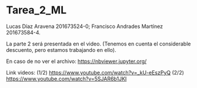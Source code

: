 # Tarea_2_ML

Lucas Díaz Aravena 201673524-0; Francisco Andrades Martínez 201673584-4.

La parte 2 será presentada en el video. (Tenemos en cuenta el considerable descuento, pero estamos trabajando en ello).

En caso de no ver el archivo: https://nbviewer.jupyter.org/

Link videos: (1/2) https://www.youtube.com/watch?v=_kU-eEszPyQ
             (2/2) https://www.youtube.com/watch?v=5SJAR6b1JKI
